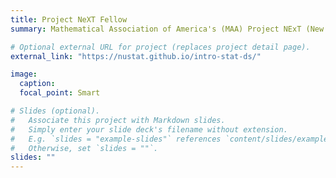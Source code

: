 ```yaml
---
title: Project NeXT Fellow
summary: Mathematical Association of America's (MAA) Project NExT (New Experiences in Teaching), a year-long professional development program for early career faculty in the mathematical sciences, with an emphasis on inclusive pedagogy. 

# Optional external URL for project (replaces project detail page).
external_link: "https://nustat.github.io/intro-stat-ds/"

image:
  caption: 
  focal_point: Smart

# Slides (optional).
#   Associate this project with Markdown slides.
#   Simply enter your slide deck's filename without extension.
#   E.g. `slides = "example-slides"` references `content/slides/example-slides.md`.
#   Otherwise, set `slides = ""`.
slides: ""
---
```


